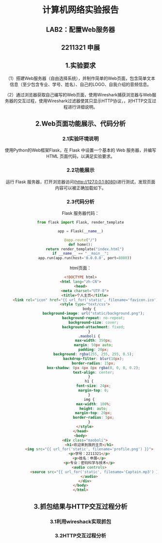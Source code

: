 <header>

# **计算机网络实验报告**
## LAB2：配置Web服务器
## 2211321 申展

## 1.实验要求
（1）搭建Web服务器（自由选择系统），并制作简单的Web页面，包含简单文本信息（至少包含专业、学号、姓名）、自己的LOGO、自我介绍的音频信息。

（2）通过浏览器获取自己编写的Web页面，使用Wireshark捕获浏览器与Web服务器的交互过程，使用Wireshark过滤器使其只显示HTTP协议，，对HTTP交互过程进行详细说明。
## 2.Web页面功能展示、代码分析
### 2.1实验环境说明
使用Python的Web框架Flask，在 Flask 中设置一个基本的 Web 服务器，并编写 HTML 页面代码，以满足实验要求。
### 2.2功能展示
运行 Flask 服务器，打开浏览器访问(http://127.0.0.1:8080)进行测试，发现页面内容可以被正确加载如下。

### 2.3代码分析
Flask 服务器代码：
```python
from flask import Flask, render_template

app = Flask(__name__)

@app.route("/")
def home():
    return render_template("index.html")
if __name__ == "__main__":
    app.run(app.run(host='0.0.0.0', port=8080))
```
html页面：
```html
<!DOCTYPE html>
<html lang="zh-CN">
<head>
    <meta charset="UTF-8">
    <title>个人主页</title>
    <link rel="icon" href="{{ url_for('static', filename='favicon.ico') }}" type="image/x-icon">
    <style type="text/css">
        body {
            background-image: url("static/background.png");
            background-repeat: no-repeat;
            background-size: cover;
            background-attachment: fixed;
        }
        .maoboli {
            max-width: 350px;
            margin: 50px auto;
            padding: 20px;
            background: rgba(255, 255, 255, 0.5);
            backdrop-filter: blur(10px);
            border-radius: 15px;
            box-shadow: 0px 4px 8px rgba(0, 0, 0, 0.2);
            text-align: center;
        }
        h1 {
            font-size: 24px;
            margin-top: 0;
        }
        img {
            max-width: 100%;
            height: auto;
            margin-top: 20px;
            border-radius: 5px;
        }
    </style>
</head>
<body>
    <div class="maoboli">
        <h1>欢迎来到我的主页</h1>
        <img src="{{ url_for('static', filename='profile.png') }}">
        <p>学号：2211321</p>
        <p>姓名：申展</p>
        <p>专业：密码科学与技术</p>
        <audio controls>
            <source src="{{ url_for('static', filename='Captain.mp3') }}" type="audio/mpeg">
        </audio>
    </div>
</body>
</html>
```
## 3.抓包结果与HTTP交互过程分析
### 3.1利用wireshack实现抓包
### 3.2HTTP交互过程分析



